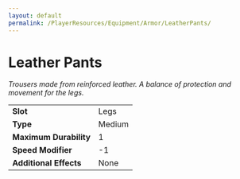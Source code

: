 ```yaml
---
layout: default
permalink: /PlayerResources/Equipment/Armor/LeatherPants/
---
```

# Leather Pants
*Trousers made from reinforced leather. A balance of protection and movement for the legs.*

| | |
| :--------------------- | :------------------------------------------------------ |
| **Slot** | Legs |
| **Type** | Medium |
| **Maximum Durability** | 1 |
| **Speed Modifier** | -1 |
| **Additional Effects** | None |
